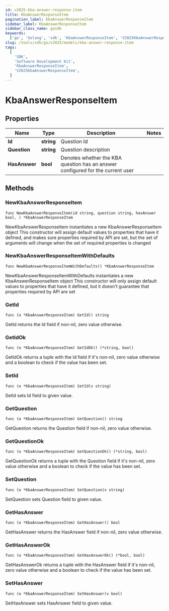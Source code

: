 ```yaml
---
id: v2025-kba-answer-response-item
title: KbaAnswerResponseItem
pagination_label: KbaAnswerResponseItem
sidebar_label: KbaAnswerResponseItem
sidebar_class_name: gosdk
keywords:
  ['go', 'Golang', 'sdk', 'KbaAnswerResponseItem', 'V2025KbaAnswerResponseItem']
slug: /tools/sdk/go/v2025/models/kba-answer-response-item
tags:
  [
    'SDK',
    'Software Development Kit',
    'KbaAnswerResponseItem',
    'V2025KbaAnswerResponseItem',
  ]
---
```


# KbaAnswerResponseItem

## Properties

| Name | Type | Description | Notes |
| --- | --- | --- | --- |
| **Id** | **string** | Question Id |
| **Question** | **string** | Question description |
| **HasAnswer** | **bool** | Denotes whether the KBA question has an answer configured for the current user |

## Methods

### NewKbaAnswerResponseItem

`func NewKbaAnswerResponseItem(id string, question string, hasAnswer bool, ) *KbaAnswerResponseItem`

NewKbaAnswerResponseItem instantiates a new KbaAnswerResponseItem object This constructor will assign default values to properties that have it defined, and makes sure properties required by API are set, but the set of arguments will change when the set of required properties is changed

### NewKbaAnswerResponseItemWithDefaults

`func NewKbaAnswerResponseItemWithDefaults() *KbaAnswerResponseItem`

NewKbaAnswerResponseItemWithDefaults instantiates a new KbaAnswerResponseItem object This constructor will only assign default values to properties that have it defined, but it doesn't guarantee that properties required by API are set

### GetId

`func (o *KbaAnswerResponseItem) GetId() string`

GetId returns the Id field if non-nil, zero value otherwise.

### GetIdOk

`func (o *KbaAnswerResponseItem) GetIdOk() (*string, bool)`

GetIdOk returns a tuple with the Id field if it's non-nil, zero value otherwise and a boolean to check if the value has been set.

### SetId

`func (o *KbaAnswerResponseItem) SetId(v string)`

SetId sets Id field to given value.

### GetQuestion

`func (o *KbaAnswerResponseItem) GetQuestion() string`

GetQuestion returns the Question field if non-nil, zero value otherwise.

### GetQuestionOk

`func (o *KbaAnswerResponseItem) GetQuestionOk() (*string, bool)`

GetQuestionOk returns a tuple with the Question field if it's non-nil, zero value otherwise and a boolean to check if the value has been set.

### SetQuestion

`func (o *KbaAnswerResponseItem) SetQuestion(v string)`

SetQuestion sets Question field to given value.

### GetHasAnswer

`func (o *KbaAnswerResponseItem) GetHasAnswer() bool`

GetHasAnswer returns the HasAnswer field if non-nil, zero value otherwise.

### GetHasAnswerOk

`func (o *KbaAnswerResponseItem) GetHasAnswerOk() (*bool, bool)`

GetHasAnswerOk returns a tuple with the HasAnswer field if it's non-nil, zero value otherwise and a boolean to check if the value has been set.

### SetHasAnswer

`func (o *KbaAnswerResponseItem) SetHasAnswer(v bool)`

SetHasAnswer sets HasAnswer field to given value.
